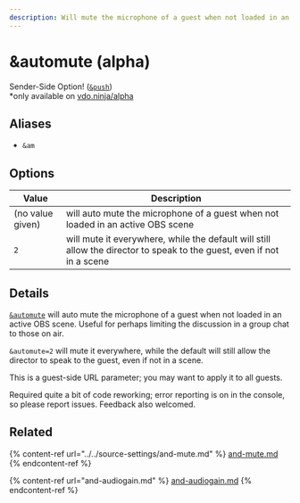 ```yaml
---
description: Will mute the microphone of a guest when not loaded in an active OBS scene
---
```


# \&automute (alpha)

Sender-Side Option! ([`&push`](../../source-settings/push.md))\
\*only available on [vdo.ninja/alpha](https://vdo.ninja/alpha/)

## Aliases

* `&am`

## Options

| Value            | Description                                                                                                            |
| ---------------- | ---------------------------------------------------------------------------------------------------------------------- |
| (no value given) | will auto mute the microphone of a guest when not loaded in an active OBS scene                                        |
| `2`              | will mute it everywhere, while the default will still allow the director to speak to the guest, even if not in a scene |

## Details

[`&automute`](and-automute-alpha.md) will auto mute the microphone of a guest when not loaded in an active OBS scene. Useful for perhaps limiting the discussion in a group chat to those on air.

`&automute=2` will mute it everywhere, while the default will still allow the director to speak to the guest, even if not in a scene.

This is a guest-side URL parameter; you may want to apply it to all guests.

Required quite a bit of code reworking; error reporting is on in the console, so please report issues. Feedback also welcomed.

## Related

{% content-ref url="../../source-settings/and-mute.md" %}
[and-mute.md](../../source-settings/and-mute.md)
{% endcontent-ref %}

{% content-ref url="and-audiogain.md" %}
[and-audiogain.md](and-audiogain.md)
{% endcontent-ref %}
